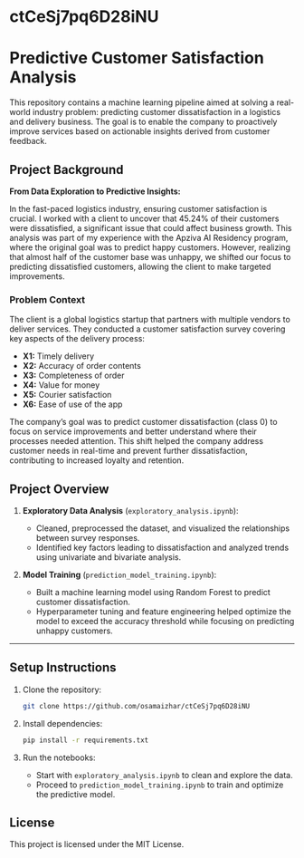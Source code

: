 ﻿# ctCeSj7pq6D28iNU

# Predictive Customer Satisfaction Analysis

This repository contains a machine learning pipeline aimed at solving a real-world industry problem: predicting customer dissatisfaction in a logistics and delivery business. The goal is to enable the company to proactively improve services based on actionable insights derived from customer feedback.

## Project Background

**From Data Exploration to Predictive Insights:**

In the fast-paced logistics industry, ensuring customer satisfaction is crucial. I worked with a client to uncover that 45.24% of their customers were dissatisfied, a significant issue that could affect business growth. This analysis was part of my experience with the Apziva AI Residency program, where the original goal was to predict happy customers. However, realizing that almost half of the customer base was unhappy, we shifted our focus to predicting dissatisfied customers, allowing the client to make targeted improvements.

### Problem Context

The client is a global logistics startup that partners with multiple vendors to deliver services. They conducted a customer satisfaction survey covering key aspects of the delivery process:

- **X1:** Timely delivery
- **X2:** Accuracy of order contents
- **X3:** Completeness of order
- **X4:** Value for money
- **X5:** Courier satisfaction
- **X6:** Ease of use of the app

The company’s goal was to predict customer dissatisfaction (class 0) to focus on service improvements and better understand where their processes needed attention. This shift helped the company address customer needs in real-time and prevent further dissatisfaction, contributing to increased loyalty and retention.

## Project Overview

1. **Exploratory Data Analysis** (`exploratory_analysis.ipynb`):
   - Cleaned, preprocessed the dataset, and visualized the relationships between survey responses.
   - Identified key factors leading to dissatisfaction and analyzed trends using univariate and bivariate analysis.

2. **Model Training** (`prediction_model_training.ipynb`):
   - Built a machine learning model using Random Forest to predict customer dissatisfaction.
   - Hyperparameter tuning and feature engineering helped optimize the model to exceed the accuracy threshold while focusing on predicting unhappy customers.

---

## Setup Instructions

1. Clone the repository:
   ```bash
   git clone https://github.com/osamaizhar/ctCeSj7pq6D28iNU
   ```

2. Install dependencies:
   ```bash
   pip install -r requirements.txt
   ```

3. Run the notebooks:
   - Start with `exploratory_analysis.ipynb` to clean and explore the data.
   - Proceed to `prediction_model_training.ipynb` to train and optimize the predictive model.

## License
This project is licensed under the MIT License.
